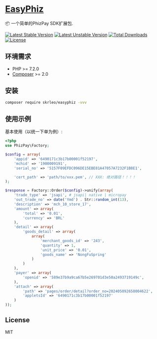 # [EasyPhiz](https://easyphiz.com)

📦 一个简单的PhizPay SDK扩展包.

[![Latest Stable Version](https://poser.pugx.org/skrleo/easyphiz/v/stable.svg)](https://packagist.org/packages/skrleo/easyphiz)
[![Latest Unstable Version](https://poser.pugx.org/skrleo/easyphiz/v/unstable.svg)](https://packagist.org/packages/skrleo/easyphiz)
[![Total Downloads](https://poser.pugx.org/skrleo/easyphiz/downloads)](https://packagist.org/packages/skrleo/easyphiz)
[![License](https://poser.pugx.org/skrleo/easyphiz/license)](https://packagist.org/packages/skrleo/easyphiz)

## 环境需求

- PHP >= 7.2.0
- [Composer](https://getcomposer.org/) >= 2.0

## 安装

```bash
composer require skrleo/easyphiz -vvv
```

## 使用示例

基本使用（以统一下单为例）:

```php
<?php
use PhizPay\Factory;

$config = array(
    'appid' => '6490171c3b17b00001f52197',
    'mchid' => '1900009191',
    'serial_no' => '5157F09EFDC096DE15EBE81A47057A7232F1B8E1',

    'cert_path' => 'path/to/xxx.pem', // XXX: 绝对路径！！！！
);

$response = Factory::Order($config)->unify(array(
    'trade_type' => 'jsapi', # jsapi| native | micropay
    'out_trade_no' => date('Ymd') . Str::random_int(13),
    'description' => 'mch_10_store_17',
    'amount' => array(
        'total' => '0.01',
        'currency' => 'BRL'
    ),
    'detail' => array(
        'goods_detail' => array(
            array(
                'merchant_goods_id' => '243',
                'quantity' => 1,
                'unit_price' => '0.01',
                'goods_name' => 'NongFuSpring'
            )
        )
    ),
    'payer' => array(
        'openid' => '589e37b9a9ca67b5e269701d3e50a2493719149c',
    ),
    'attach' => array(
        'path' => 'pages/order/detail?order_no=202405092658004622',
        'appletsId' => '6490171c3b17b00001f52197'
    )
));
```

## License

MIT